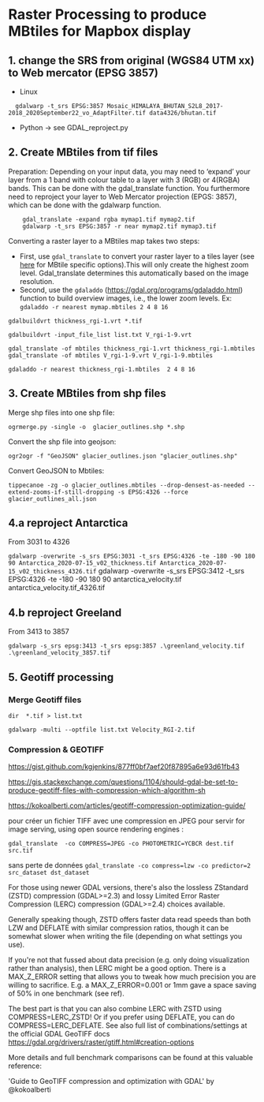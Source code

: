 # Raster Processing to produce MBtiles for Mapbox display

## 1. change the SRS from original (WGS84 UTM xx) to Web mercator (EPSG 3857)

  - Linux 
  ```console
    gdalwarp -t_srs EPSG:3857 Mosaic_HIMALAYA_BHUTAN_S2L8_2017-2018_2020September22_vo_AdaptFilter.tif data4326/bhutan.tif
  ```
 - Python -> see GDAL_reproject.py

 ## 2. Create MBtiles from tif files
Preparation: Depending on your input data, you may need to ‘expand’ your layer from a 1 band with colour table to a layer with 3 (RGB) or 4(RGBA) bands. This can be done with the gdal_translate function. You furthermore need to reproject your layer to Web Mercator projection (EPGS: 3857), which can be done with the gdalwarp function.
  ```console
      gdal_translate -expand rgba mymap1.tif mymap2.tif
      gdalwarp -t_srs EPSG:3857 -r near mymap2.tif mymap3.tif
  ```

Converting a raster layer to a MBtiles map takes two steps:
   - First, use ```gdal_translate``` to convert your raster layer to a tiles layer (see [here](https://gdal.org/drivers/raster/mbtiles.html) for MBtile specific options).This will only create the highest zoom level. Gdal_translate determines this automatically based on the image resolution.
   - Second, use the ```gdaladdo``` (https://gdal.org/programs/gdaladdo.html) function to build overview images, i.e., the lower zoom levels. Ex: ```gdaladdo -r nearest mymap.mbtiles 2 4 8 16```

```gdalbuildvrt thickness_rgi-1.vrt *.tif```

```gdalbuildvrt -input_file_list list.txt V_rgi-1-9.vrt```

```gdal_translate -of mbtiles thickness_rgi-1.vrt thickness_rgi-1.mbtiles```
```gdal_translate -of mbtiles V_rgi-1-9.vrt V_rgi-1-9.mbtiles```

 ```gdaladdo -r nearest thickness_rgi-1.mbtiles  2 4 8 16```

 ## 3. Create MBtiles from shp files

Merge shp files into one shp file:

```ogrmerge.py -single -o  glacier_outlines.shp *.shp```

Convert the shp file into geojson:

```ogr2ogr -f "GeoJSON" glacier_outlines.json "glacier_outlines.shp"```


Convert GeoJSON to Mbtiles:

```tippecanoe -zg -o glacier_outlines.mbtiles --drop-densest-as-needed --extend-zooms-if-still-dropping -s EPSG:4326 --force  glacier_outlines_all.json  ```

## 4.a reproject Antarctica

From 3031 to 4326

```gdalwarp -overwrite -s_srs EPSG:3031 -t_srs EPSG:4326 -te -180 -90 180 90 Antarctica_2020-07-15_v02_thickness.tif Antarctica_2020-07-15_v02_thickness_4326.tif```
gdalwarp -overwrite -s_srs EPSG:3412 -t_srs EPSG:4326 -te -180 -90 180 90 antarctica_velocity.tif antarctica_velocity.tif_4326.tif

## 4.b reproject Greeland

From 3413 to 3857

```gdalwarp -s_srs epsg:3413 -t_srs epsg:3857 .\greenland_velocity.tif .\greenland_velocity_3857.tif```

## 5. Geotiff processing

### Merge Geotiff files 
```dir  *.tif > list.txt```

```gdalwarp -multi --optfile list.txt Velocity_RGI-2.tif```


### Compression & GEOTIFF

https://gist.github.com/kgjenkins/877ff0bf7aef20f87895a6e93d61fb43

https://gis.stackexchange.com/questions/1104/should-gdal-be-set-to-produce-geotiff-files-with-compression-which-algorithm-sh

https://kokoalberti.com/articles/geotiff-compression-optimization-guide/


pour créer un fichier TIFF avec une compression en JPEG pour servir for image serving, using open source rendering engines :

```gdal_translate  -co COMPRESS=JPEG -co PHOTOMETRIC=YCBCR dest.tif src.tif```

sans perte de données
```gdal_translate -co compress=lzw -co predictor=2 src_dataset dst_dataset```


For those using newer GDAL versions, there's also the lossless ZStandard (ZSTD) compression (GDAL>=2.3) and lossy Limited Error Raster Compression (LERC) compression (GDAL>=2.4) choices available.

Generally speaking though, ZSTD offers faster data read speeds than both LZW and DEFLATE with similar compression ratios, though it can be somewhat slower when writing the file (depending on what settings you use).

If you're not that fussed about data precision (e.g. only doing visualization rather than analysis), then LERC might be a good option. There is a MAX_Z_ERROR setting that allows you to tweak how much precision you are willing to sacrifice. E.g. a MAX_Z_ERROR=0.001 or 1mm gave a space saving of 50% in one benchmark (see ref).

The best part is that you can also combine LERC with ZSTD using COMPRESS=LERC_ZSTD! Or if you prefer using DEFLATE, you can do COMPRESS=LERC_DEFLATE. See also full list of combinations/settings at the official GDAL GeoTIFF docs https://gdal.org/drivers/raster/gtiff.html#creation-options

More details and full benchmark comparisons can be found at this valuable reference:

'Guide to GeoTIFF compression and optimization with GDAL' by @kokoalberti
